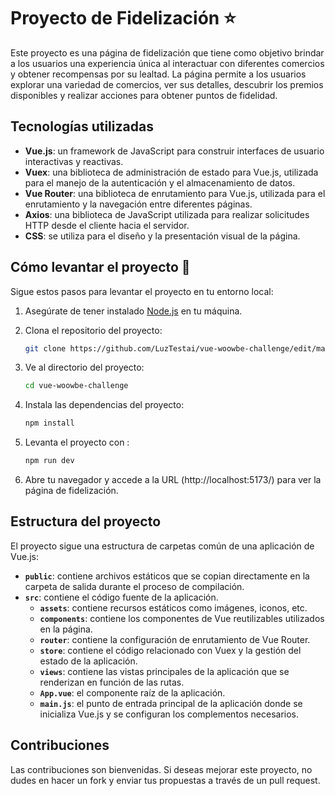 # Proyecto de Fidelización :star:

Este proyecto es una página de fidelización que tiene como objetivo brindar a los usuarios una experiencia única al interactuar con diferentes comercios y obtener recompensas por su lealtad. La página permite a los usuarios explorar una variedad de comercios, ver sus detalles, descubrir los premios disponibles y realizar acciones para obtener puntos de fidelidad.

## Tecnologías utilizadas

- **Vue.js**: un framework de JavaScript para construir interfaces de usuario interactivas y reactivas.
- **Vuex**: una biblioteca de administración de estado para Vue.js, utilizada para el manejo de la autenticación y el almacenamiento de datos.
- **Vue Router**: una biblioteca de enrutamiento para Vue.js, utilizada para el enrutamiento y la navegación entre diferentes páginas.
- **Axios**: una biblioteca de JavaScript utilizada para realizar solicitudes HTTP desde el cliente hacia el servidor.
- **CSS**: se utiliza para el diseño y la presentación visual de la página.

## Cómo levantar el proyecto :rocket:

Sigue estos pasos para levantar el proyecto en tu entorno local:

1. Asegúrate de tener instalado [Node.js](https://nodejs.org) en tu máquina.

2. Clona el repositorio del proyecto:

   ```bash
   git clone https://github.com/LuzTestai/vue-woowbe-challenge/edit/main/README.md
   ```

3. Ve al directorio del proyecto:

   ```bash
   cd vue-woowbe-challenge

   ```

4. Instala las dependencias del proyecto:

   ```bash
   npm install
   ```
4. Levanta el proyecto con :

   ```bash
   npm run dev
   ```
7. Abre tu navegador y accede a la URL (http://localhost:5173/) para ver la página de fidelización.

## Estructura del proyecto

El proyecto sigue una estructura de carpetas común de una aplicación de Vue.js:

- **`public`**: contiene archivos estáticos que se copian directamente en la carpeta de salida durante el proceso de compilación.
- **`src`**: contiene el código fuente de la aplicación.
  - **`assets`**: contiene recursos estáticos como imágenes, iconos, etc.
  - **`components`**: contiene los componentes de Vue reutilizables utilizados en la página.
  - **`router`**: contiene la configuración de enrutamiento de Vue Router.
  - **`store`**: contiene el código relacionado con Vuex y la gestión del estado de la aplicación.
  - **`views`**: contiene las vistas principales de la aplicación que se renderizan en función de las rutas.
  - **`App.vue`**: el componente raíz de la aplicación.
  - **`main.js`**: el punto de entrada principal de la aplicación donde se inicializa Vue.js y se configuran los complementos necesarios.

## Contribuciones

Las contribuciones son bienvenidas. Si deseas mejorar este proyecto, no dudes en hacer un fork y enviar tus propuestas a través de un pull request.
